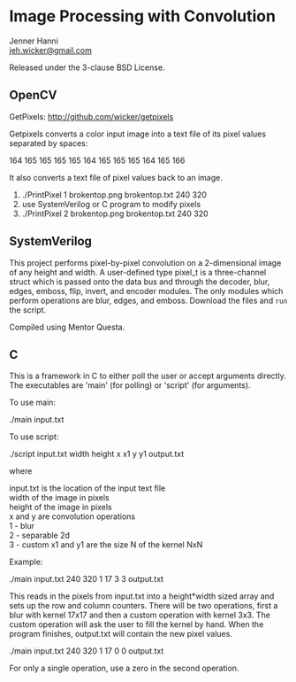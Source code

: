 Image Processing with Convolution 
=================================

Jenner Hanni  
<jeh.wicker@gmail.com>

Released under the 3-clause BSD License.

OpenCV
------

GetPixels: http://github.com/wicker/getpixels

Getpixels converts a color input image into a text file of its pixel values separated by spaces:

164 165 165 165 165 164 165 165 165 164 165 166 

It also converts a text file of pixel values back to an image.

1. ./PrintPixel 1 brokentop.png brokentop.txt 240 320  
2. use SystemVerilog or C program to modify pixels
1. ./PrintPixel 2 brokentop.png brokentop.txt 240 320  

SystemVerilog
-------------

This project performs pixel-by-pixel convolution on a 2-dimensional image of any height and width. A user-defined type pixel_t is a three-channel struct which is passed onto the data bus and through the decoder, blur, edges, emboss, flip, invert, and encoder modules. The only modules which perform operations are blur, edges, and emboss. Download the files and `run` the script.

Compiled using Mentor Questa.

C
-

This is a framework in C to either poll the user or accept arguments directly. The executables are 'main' (for polling) or 'script' (for arguments). 

To use main: 

./main input.txt

To use script:

./script input.txt width height x x1 y y1 output.txt

where 

input.txt is the location of the input text file  
width of the image in pixels  
height of the image in pixels  
x and y are convolution operations  
  1 - blur  
  2 - separable 2d  
  3 - custom 
x1 and y1 are the size N of the kernel NxN

Example:

./main input.txt 240 320 1 17 3 3 output.txt

This reads in the pixels from input.txt into a height*width sized array and sets up the row and column counters. There will be two operations, first a blur with kernel 17x17 and then a custom operation with kernel 3x3. The custom operation will ask the user to fill the kernel by hand. When the program finishes, output.txt will contain the new pixel values. 

./main input.txt 240 320 1 17 0 0 output.txt

For only a single operation, use a zero in the second operation.

